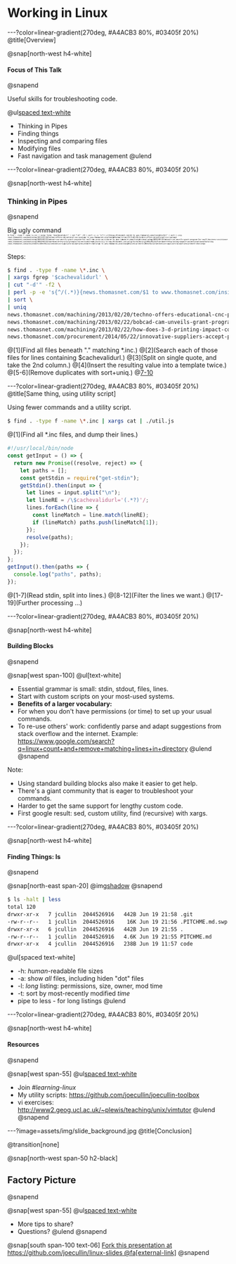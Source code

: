 # Working in Linux

---?color=linear-gradient(270deg, #A4ACB3 80%, #03405f 20%)
@title[Overview]

@snap[north-west h4-white]
#### Focus of This Talk
@snapend

Useful skills for troubleshooting code.

@ul[spaced text-white](false)
- Thinking in Pipes
- Finding things
- Inspecting and comparing files
- Modifying files
- Fast navigation and task management
@ulend

---?color=linear-gradient(270deg, #A4ACB3 80%, #03405f 20%)

@snap[north-west h4-white]
### Thinking in Pipes
@snapend

Big ugly command
![big command](assets/img/big_command3.jpg)

Steps:
```bash
$ find . -type f -name \*.inc \
| xargs fgrep '$cachevalidurl' \
| cut "-d'" -f2 \
| perl -p -e 's{^/(.*)}{news.thomasnet.com/$1 to www.thomasnet.com/insights/$1}' \
| sort \
| uniq
news.thomasnet.com/machining/2013/02/20/techno-offers-educational-cnc-package to www.thomasnet.com/insights/machining/2013/02/20/techno-offers-educational-cnc-package
news.thomasnet.com/machining/2013/02/22/bobcad-cam-unveils-grant-program-for-small-business-assistance to www.thomasnet.com/insights/machining/2013/02/22/bobcad-cam-unveils-grant-program-for-small-business-assistance
news.thomasnet.com/machining/2013/02/22/how-does-3-d-printing-impact-conventional-manufacturing to www.thomasnet.com/insights/machining/2013/02/22/how-does-3-d-printing-impact-conventional-manufacturing
news.thomasnet.com/procurement/2014/05/22/innovative-suppliers-accept-procurement-challenge to www.thomasnet.com/insights/procurement/2014/05/22/innovative-suppliers-accept-procurement-challenge
```
@[1](Find all files beneath "." matching *.inc.)
@[2](Search each of those files for lines containing $cachevalidurl.)
@[3](Split on single quote, and take the 2nd column.)
@[4](Insert the resulting value into a template twice.)
@[5-6](Remove duplicates with sort+uniq.)
@[7-10](Result)

---?color=linear-gradient(270deg, #A4ACB3 80%, #03405f 20%)
@title[Same thing, using utility script]

Using fewer commands and a utility script.
```bash
$ find . -type f -name \*.inc | xargs cat | ./util.js
```
@[1](Find all *.inc files, and dump their lines.)
```javascript
#!/usr/local/bin/node
const getInput = () => {
  return new Promise((resolve, reject) => {
    let paths = []; 
    const getStdin = require("get-stdin");
    getStdin().then(input => {
      let lines = input.split("\n");
      let lineRE = /\$cachevalidurl='(.*?)'/;
      lines.forEach(line => {
        const lineMatch = line.match(lineRE);
        if (lineMatch) paths.push(lineMatch[1]);       
      });   
      resolve(paths);
    }); 
  });
};
getInput().then(paths => {
  console.log("paths", paths);
});
```
@[1-7](Read stdin, split into lines.)
@[8-12](Filter the lines we want.)
@[17-19](Further processing ...)


---?color=linear-gradient(270deg, #A4ACB3 80%, #03405f 20%)

@snap[north-west h4-white]
#### Building Blocks
@snapend

@snap[west span-100]
@ul[text-white]
- Essential grammar is small: stdin, stdout, files, lines.
- Start with custom scripts on your most-used systems.
- **Benefits of a larger vocabulary:**
- For when you don't have permissions (or time) to set up your usual commands.
- To re-use others' work: confidently parse and adapt suggestions from stack overflow and the internet. Example: https://www.google.com/search?q=linux+count+and+remove+matching+lines+in+directory
@ulend
@snapend

Note:
- Using standard building blocks also make it easier to get help.
- There's a giant community that is eager to troubleshoot your commands.
- Harder to get the same support for lengthy custom code.
- First google result: sed, custom utility, find (recursive) with xargs.

---?color=linear-gradient(270deg, #A4ACB3 80%, #03405f 20%)

@snap[north-west h4-white]
#### Finding Things: ls
@snapend

@snap[north-east span-20]
@img[shadow](assets/img/find_cat2.jpg)
@snapend

```bash
$ ls -halt | less
total 120
drwxr-xr-x   7 jcullin  2044526916   442B Jun 19 21:58 .git
-rw-r--r--   1 jcullin  2044526916    16K Jun 19 21:56 .PITCHME.md.swp
drwxr-xr-x   6 jcullin  2044526916   442B Jun 19 21:55 .
-rw-r--r--   1 jcullin  2044526916   4.6K Jun 19 21:55 PITCHME.md
drwxr-xr-x   4 jcullin  2044526916   238B Jun 19 11:57 code
```

@ul[spaced text-white]
- -h: *human*-readable file sizes
- -a: show *all* files, including hiden "dot" files
- -l: *long* listing: permissions, size, owner, mod time
- -t: sort by most-recently modified *time*
- pipe to less - for long listings
@ulend


---?color=linear-gradient(270deg, #A4ACB3 80%, #03405f 20%)

@snap[north-west h4-white]
#### Resources
@snapend

@snap[west span-55]
@ul[spaced text-white](false)
- Join *#learning-linux*
- My utility scripts: https://github.com/joecullin/joecullin-toolbox
- vi exercises: http://www2.geog.ucl.ac.uk/~plewis/teaching/unix/vimtutor
@ulend
@snapend

---?image=assets/img/slide_background.jpg
@title[Conclusion]

@transition[none]

@snap[north-west span-50 h2-black]
## Factory Picture
@snapend

@snap[west span-55]
@ul[spaced text-white](false)
- More tips to share?
- Questions?
@ulend
@snapend

@snap[south span-100 text-06]
[Fork this presentation at https://github.com/joecullin/linux-slides @fa[external-link]](https://github.com/joecullin/linux-slides)
@snapend
